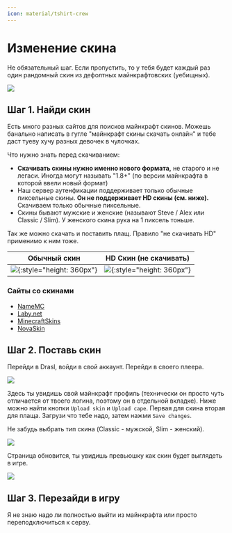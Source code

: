 ```yaml
---
icon: material/tshirt-crew
---
```


# Изменение скина

Не обязательный шаг. Если пропустить, то у тебя будет каждый раз один рандомный скин из дефолтных майнкрафтовских (уебищных).

![](/assets/img/skin/default-skins.jpg)

## Шаг 1. Найди скин

Есть много разных сайтов для поисков майнкрафт скинов. 
Можешь банально написать в гугле "майнкрафт скины скачать онлайн" и тебе даст туеву хучу разных девочек в чулочках.

Что нужно знать перед скачиванием:

- **Скачивать скины нужно именно нового формата,** не старого и не легаси. Иногда могут называть "1.8+" (по версии майнкрафта в которой ввели новый формат)
- Наш сервер аутенфикации поддерживает только обычные пиксельные скины. **Он не поддерживает HD скины (см. ниже).** Скачиваем только обычные пиксельные.
- Скины бывают мужские и женские (называют Steve / Alex или Classic / Slim). У женского скина рука на 1 пиксель тоньше.

Так же можно скачать и поставить плащ. Правило "не скачивать HD" применимо к ним тоже.

| Обычный скин                                             | HD Скин (не скачивать)                                   |
|----------------------------------------------------------|----------------------------------------------------------|
| ![](/assets/img/skin/skin-1.png){:style="height: 360px"} | ![](/assets/img/skin/skin-2.png){:style="height: 360px"} |

### Сайты со скинами

- [NameMC](https://ru.namemc.com/minecraft-skins)
- [Laby.net](https://laby.net/)
- [MinecraftSkins](https://www.minecraftskins.com/#google_vignette)
- [NovaSkin](https://minecraft.novaskin.me/gallery)


## Шаг 2. Поставь скин

Перейди в Drasl, войди в свой аккаунт. Перейди в своего плеера.

![](/assets/img/skin/drasl-skin-1.png)

Здесь ты увидишь свой майнкрафт профиль (технически он просто чуть отличается от твоего логина, поэтому он в отдельной вкладке).
Ниже можно найти кнопки `Upload skin` и `Upload cape`. Первая для скина вторая для плаща. Загрузи что тебе надо, затем нажми `Save changes`.

Не забудь выбрать тип скина (Classic - мужской, Slim - женский).

![](/assets/img/skin/drasl-skin-2.png)

Страница обновится, ты увидишь превьюшку как скин будет выглядеть в игре.

![](/assets/img/skin/drasl-skin-3.png)

## Шаг 3. Перезайди в игру

Я не знаю надо ли полностью выйти из майнкрафта или просто переподключиться к серву.


